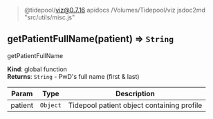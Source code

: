 
> @tidepool/viz@0.7.16 apidocs /Volumes/Tidepool/viz
> jsdoc2md "src/utils/misc.js"

<a name="getPatientFullName"></a>

## getPatientFullName(patient) ⇒ <code>String</code>
getPatientFullName

**Kind**: global function  
**Returns**: <code>String</code> - PwD's full name (first & last)  

| Param | Type | Description |
| --- | --- | --- |
| patient | <code>Object</code> | Tidepool patient object containing profile |

